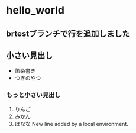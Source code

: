 # hello_world

## brtestブランチで行を追加しました

## 小さい見出し

- 箇条書き
- つぎのやつ

### もっと小さい見出し

1. りんご
2. みかん
3. ばなな
New line added by a local environment.
